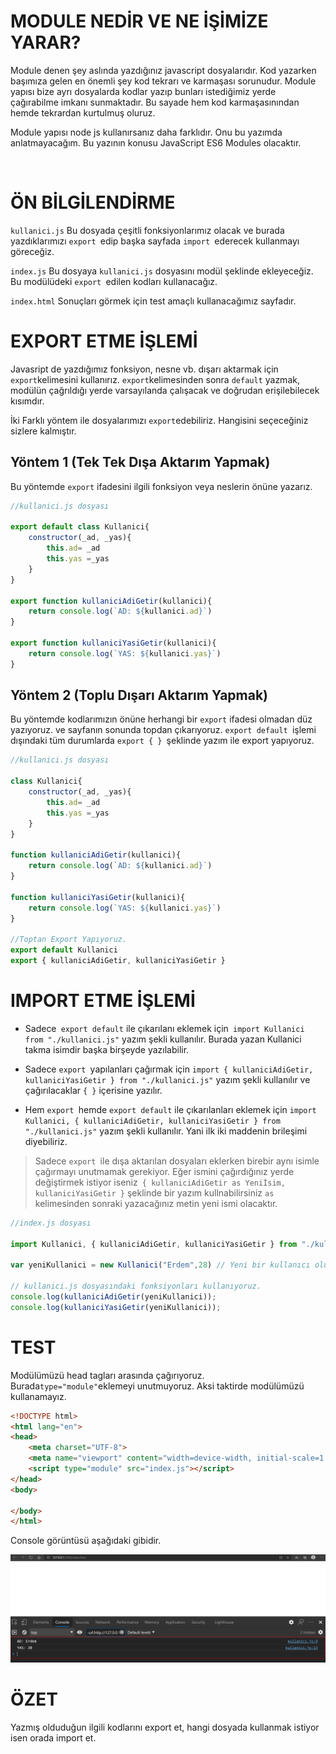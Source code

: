 

# MODULE NEDİR VE NE İŞİMİZE YARAR?

Module denen şey aslında yazdığınız javascript dosyalarıdır. Kod yazarken başımıza gelen en önemli şey kod tekrarı ve karmaşası sorunudur. Module yapısı bize ayrı dosyalarda kodlar yazıp bunları istediğimiz yerde çağırabilme imkanı sunmaktadır. Bu sayade hem kod karmaşasınından hemde tekrardan kurtulmuş oluruz.



Module yapısı node js kullanırsanız daha farklıdır. Onu bu yazımda anlatmayacağım. Bu yazının konusu JavaScript ES6 Modules olacaktır.

 

# ÖN BİLGİLENDİRME

`kullanici.js` Bu dosyada çeşitli fonksiyonlarımız olacak ve burada yazdıklarımızı `export `edip başka sayfada `import `ederecek kullanmayı göreceğiz. 

`index.js` Bu dosyaya `kullanici.js` dosyasını modül şeklinde ekleyeceğiz. Bu modülüdeki `export `edilen kodları kullanacağız.

`index.html` Sonuçları görmek için test amaçlı kullanacağımız sayfadır.



# EXPORT ETME İŞLEMİ

Javasript de yazdığımız fonksiyon, nesne vb. dışarı aktarmak için `export`kelimesini kullanırız. `export`kelimesinden sonra `default` yazmak, modülün çağrıldığı yerde varsayılanda çalışacak ve doğrudan erişilebilecek kısımdır.

İki Farklı yöntem ile dosyalarımızı `export`edebiliriz. Hangisini seçeceğiniz sizlere kalmıştır.

## Yöntem 1 (Tek Tek Dışa Aktarım Yapmak)

Bu yöntemde `export` ifadesini ilgili fonksiyon veya neslerin önüne yazarız.

```javascript
//kullanici.js dosyası

export default class Kullanici{
    constructor(_ad, _yas){
        this.ad= _ad
        this.yas =_yas
    }
}

export function kullaniciAdiGetir(kullanici){
    return console.log(`AD: ${kullanici.ad}`)
}

export function kullaniciYasiGetir(kullanici){
    return console.log(`YAS: ${kullanici.yas}`)
}
```

## Yöntem 2 (Toplu Dışarı Aktarım Yapmak)

Bu yöntemde kodlarımızın önüne herhangi bir `export` ifadesi olmadan düz yazıyoruz. ve sayfanın sonunda topdan çıkarıyoruz. `export default `işlemi dışındaki tüm durumlarda `export { } `şeklinde yazım ile export yapıyoruz. 

```javascript
//kullanici.js dosyası

class Kullanici{
    constructor(_ad, _yas){
        this.ad= _ad
        this.yas =_yas
    }
}

function kullaniciAdiGetir(kullanici){
    return console.log(`AD: ${kullanici.ad}`)
}

function kullaniciYasiGetir(kullanici){
    return console.log(`YAS: ${kullanici.yas}`)
}

//Toptan Export Yapıyoruz.
export default Kullanici
export { kullaniciAdiGetir, kullaniciYasiGetir }
```



# IMPORT ETME İŞLEMİ

- Sadece` export default` ile çıkarılanı eklemek için` import Kullanici from "./kullanici.js"` yazım şekli kullanılır. Burada yazan Kullanici takma isimdir başka birşeyde yazılabilir.

- Sadece `export `yapılanları çağırmak için `import { kullaniciAdiGetir, kullaniciYasiGetir } from "./kullanici.js"` yazım şekli kullanılır ve çağırılacaklar `{ }` içerisine yazılır.

- Hem `export `hemde `export default` ile çıkarılanları eklemek için `import Kullanici, { kullaniciAdiGetir, kullaniciYasiGetir } from "./kullanici.js"` yazım şekli kullanılır. Yani ilk iki maddenin brileşimi diyebiliriz.



> Sadece `export `ile dışa aktarılan dosyaları eklerken birebir aynı isimle çağırmayı unutmamak gerekiyor. Eğer ismini çağırdığınız yerde değiştirmek istiyor iseniz` { kullaniciAdiGetir as Yeniİsim, kullaniciYasiGetir }` şeklinde bir yazım kullnabilirsiniz `as `kelimesinden sonraki yazacağınız metin yeni ismi olacaktır.



```javascript
//index.js dosyası

import Kullanici, { kullaniciAdiGetir, kullaniciYasiGetir } from "./kullanici.js"

var yeniKullanici = new Kullanici("Erdem",28) // Yeni bir kullanıcı oluşturduk.

// kullanici.js dosyasındaki fonksiyonları kullanıyoruz.
console.log(kullaniciAdiGetir(yeniKullanici)); 
console.log(kullaniciYasiGetir(yeniKullanici));


```



# TEST

Modülümüzü head tagları arasında çağırıyoruz. Burada` type="module" `eklemeyi unutmuyoruz. Aksi taktirde modülümüzü kullanamayız.

```html
<!DOCTYPE html>
<html lang="en">
<head>
    <meta charset="UTF-8">
    <meta name="viewport" content="width=device-width, initial-scale=1.0">
    <script type="module" src="index.js"></script>
</head>
<body>
    
</body>
</html>
```

Console görüntüsü aşağıdaki gibidir.

![](resimler\module_log.png)



# ÖZET

Yazmış olduduğun ilgili kodlarını export et, hangi dosyada kullanmak istiyor isen orada import et.






